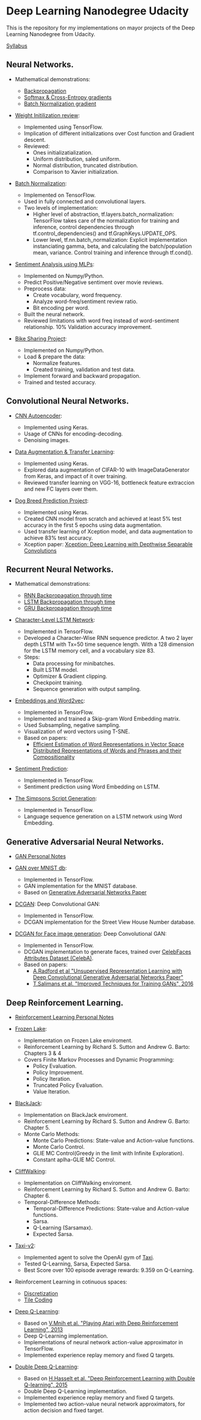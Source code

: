 # Deep Learning Nanodegree Udacity
This is the repository for my implementations on mayor projects of the Deep Learning Nanodegree from Udacity.

[Syllabus](https://www.udacity.com/course/deep-learning-nanodegree--nd101)

## Neural Networks.
* Mathematical demonstrations:
  * [Backpropagation](https://github.com/AdalbertoCq/Deep-Learning-Nanodegree-Udacity/blob/master/Neural%20Networks/backprop.PDF)
  * [Softmax & Cross-Entropy gradients](https://github.com/AdalbertoCq/Deep-Learning-Nanodegree-Udacity/blob/master/Neural%20Networks/cross_entropy_softmax.PDF)
  * [Batch Normalization gradient](https://github.com/AdalbertoCq/Deep-Learning-Nanodegree-Udacity/blob/master/Neural%20Networks/batch_norm_backprop.PDF)
  
* [Weight Initilization review](https://github.com/AdalbertoCq/Deep-Learning-Nanodegree-Udacity/blob/master/Neural%20Networks/Weight%20Initialization/weight_initialization.ipynb): 
  * Implemented using TensorFlow.
  * Implication of different initializations over Cost function and Gradient descent. 
  * Reviewed:
    * Ones initializatialization.
    * Uniform distribution, saled uniform.
    * Normal distribution, truncated distribution.
    * Comparison to Xavier initialization.     

* [Batch Normalization](https://github.com/AdalbertoCq/Deep-Learning-Nanodegree-Udacity/blob/master/Neural%20Networks/Batch%20Normalization/Batch_Normalization_Exercises.ipynb):
  * Implemented on TensorFlow.
  * Used in fully connected and convolutional layers.
  * Two levels of implementation:
      * Higher level of abstraction, tf.layers.batch_normalization: TensorFlow takes care of the normalization for training and inference, control dependencies through tf.control_dependencies() and tf.GraphKeys.UPDATE_OPS.
      * Lower level, tf.nn.batch_normalization: Explicit implementation instanciating gamma, beta, and calculating the batch/population mean, variance. Control training and inference through tf.cond().
  
* [Sentiment Analysis using MLPs](https://github.com/AdalbertoCq/Deep-Learning-Nanodegree-Udacity/blob/master/Neural%20Networks/Sentiment%20Analysis%20MLP/Sentiment_Classification_Projects.ipynb): 
  * Implemented on Numpy/Python.
  * Predict Positive/Negative sentiment over movie reviews.
  * Preprocess data:
    * Create vocabulary, word frequency.
    * Analyze word-freq/sentiment review ratio.
    * Bit encoding per word.
  * Built the neural network.
  * Reviewed limitations with word freq instead of word-sentiment relationship. 10% Validation accuracy improvement.

* [Bike Sharing Project](https://github.com/AdalbertoCq/Deep-Learning-Nanodegree-Udacity/blob/master/Neural%20Networks/Bike%20Sharing%20MLP%20model/Your_first_neural_network.ipynb): 
  * Implemented on Numpy/Python.
  * Load & prepare the data: 
    * Normalize features.
    * Created training, validation and test data.
  * Implement forward and backward propagation.
  * Trained and tested accuracy.

## Convolutional Neural Networks.
* [CNN Autoencoder](https://github.com/AdalbertoCq/Deep-Learning-Nanodegree-Udacity/blob/master/Convolutional%20Neural%20Networks/CNN%20Autoencoder/Convolutional_Autoencoder.ipynb): 
  * Implemented using Keras.
  * Usage of CNNs for encoding-decoding.
  * Denoising images.

* [Data Augmentation & Transfer Learning](https://github.com/AdalbertoCq/Deep-Learning-Nanodegree-Udacity/tree/master/Convolutional%20Neural%20Networks/Data%20augmentation%20%26%20Transfer%20Learning): 
  * Implemented using Keras.
  * Explored data augmentation of CIFAR-10 with ImageDataGenerator from Keras, and impact of it over training.
  * Reviewed transfer learning on VGG-16, bottleneck feature extraccion and new FC layers over them.

* [Dog Breed Prediction Project](https://github.com/AdalbertoCq/Deep-Learning-Nanodegree-Udacity/blob/master/Convolutional%20Neural%20Networks/Dog%20Breed%20Project/dog_app.ipynb): 
  * Implemented using Keras.
  * Created CNN model from scratch and achieved at least 5% test accuracy in the first 5 epochs using data augmentation.
  * Used transfer learning of Xception model, and data augmentation to achieve 83% test accuracy. 
  * Xception paper: [Xception: Deep Learning with Depthwise Separable Convolutions](https://arxiv.org/abs/1610.02357)
  
## Recurrent Neural Networks.
* Mathematical demonstrations:
  * [RNN Backpropagation through time](https://github.com/AdalbertoCq/Deep-Learning-Nanodegree-Udacity/blob/master/Recurrent%20Neural%20Networks/rnn_through_time_backprop.pdf)
  * [LSTM Backpropagation through time](https://github.com/AdalbertoCq/Deep-Learning-Nanodegree-Udacity/blob/master/Recurrent%20Neural%20Networks/lstm_through_time_backprop.pdf)
  * [GRU Backpropagation through time](https://github.com/AdalbertoCq/Deep-Learning-Nanodegree-Udacity/blob/master/Recurrent%20Neural%20Networks/gru_through_time_backprop.pdf)
  
* [Character-Level LSTM Network](https://github.com/AdalbertoCq/Deep-Learning-Nanodegree-Udacity/blob/master/Recurrent%20Neural%20Networks/Character%20wise%20LSTM/Anna_KaRNNa.ipynb): 
  * Implemented in TensorFlow.
  * Developed a Character-Wise RNN sequence predictor. A two 2 layer depth LSTM with Tx=50 time sequence length. With a 128 dimension for the LSTM memory cell, and a vocabulary size 83.
  * Steps:
    * Data processing for minibatches. 
    * Built LSTM model.
    * Optimizer & Gradient clipping.
    * Checkpoint training. 
    * Sequence generation with output sampling.    
 
* [Embeddings and Word2vec](https://github.com/AdalbertoCq/Deep-Learning-Nanodegree-Udacity/blob/master/Recurrent%20Neural%20Networks/Embeddings%20and%20Word2vec/Skip-Gram_word2vec.ipynb): 
  * Implemented in TensorFlow.
  * Implemented and trained a Skip-gram Word Embedding matrix.
  * Used Subsampling, negative sampling.
  * Visualization of word vectors using T-SNE.
  * Based on papers:
    * [Efficient Estimation of Word Representations in Vector Space](https://arxiv.org/pdf/1301.3781.pdf)
    * [Distributed Representations of Words and Phrases and their Compositionality](http://papers.nips.cc/paper/5021-distributed-representations-of-words-and-phrases-and-their-compositionality.pdf)
  
* [Sentiment Prediction](https://github.com/AdalbertoCq/Deep-Learning-Nanodegree-Udacity/blob/master/Recurrent%20Neural%20Networks/Sentiment%20Prediction/Sentiment_RNN.ipynb): 
  * Implemented in TensorFlow.
  * Sentiment prediction using Word Embedding on LSTM.

* [The Simpsons Script Generation](https://github.com/AdalbertoCq/Deep-Learning-Nanodegree-Udacity/blob/master/Recurrent%20Neural%20Networks/Simpsons%20TV-Script%20generation/dlnd_tv_script_generation.ipynb): 
  * Implemented in TensorFlow.
  * Language sequence generation on a LSTM network using Word Embedding.

## Generative Adversarial Neural Networks.
* [GAN Personal Notes](https://github.com/AdalbertoCq/Deep-Learning-Nanodegree-Udacity/blob/master/Generative%20Adversarial%20Networks/GAN%20notes.pdf)
* [GAN over MNIST db](https://github.com/AdalbertoCq/Deep-Learning-Nanodegree-Udacity/blob/master/Generative%20Adversarial%20Networks/GAN%20MNIST/Intro_to_GANs_Exercises.ipynb): 
  * Implemented in TensorFlow.
  * GAN implementation for the MNIST database.
  * Based on [Generative Adversarial Networks Paper](https://arxiv.org/pdf/1406.2661.pdf)
 
* [DCGAN](https://github.com/AdalbertoCq/Deep-Learning-Nanodegree-Udacity/blob/master/Generative%20Adversarial%20Networks/DCGAN%20SVHN%20/DCGAN.ipynb): Deep Convolutional GAN: 
  * Implemented in TensorFlow.
  * DCGAN implementation for the Street View House Number database.
  
* [DCGAN for Face image generation](https://github.com/AdalbertoCq/Deep-Learning-Nanodegree-Udacity/blob/master/Generative%20Adversarial%20Networks/DCGAN%20SVHN%20/DCGAN.ipynb): Deep Convolutional GAN: 
  * Implemented in TensorFlow.
  * DCGAN implementation to generate faces, trained over [CelebFaces Attributes Dataset (CelebA)](http://mmlab.ie.cuhk.edu.hk/projects/CelebA.html).
  * Based on papers:
    * [A.Radford et al "Unsupervised Representation Learning with Deep Convolutional Generative Adversarial Networks Paper"](https://arxiv.org/abs/1511.06434)
    * [T.Salimans et al. "Improved Techniques for Training GANs", 2016](https://arxiv.org/pdf/1606.03498v1.pdf)
    
## Deep Reinforcement Learning.
* [Reinforcement Learning Personal Notes](https://github.com/AdalbertoCq/Deep-Learning-Nanodegree-Udacity/blob/master/Reinforcement%20Learning/reinforcement_learning_notes.PDF)
* [Frozen Lake](https://github.com/AdalbertoCq/Deep-Learning-Nanodegree-Udacity/blob/master/Reinforcement%20Learning/Frozen%20Lake/Dynamic_Programming.ipynb):
  * Implementation on Frozen Lake enviroment.
  * Reinforcement Learning by Richard S. Sutton and Andrew G. Barto: Chapters 3 & 4
  * Covers Finite Markov Processes and Dynamic Programming:
    * Policy Evaluation.
    * Policy Improvement.
    * Policy Iteration. 
    * Truncated Policy Evaluation.
    * Value Iteration.
* [BlackJack](https://github.com/AdalbertoCq/Deep-Learning-Nanodegree-Udacity/blob/master/Reinforcement%20Learning/BlackJack/Monte_Carlo.ipynb):
  * Implementation on BlackJack enviroment.
  * Reinforcement Learning by Richard S. Sutton and Andrew G. Barto: Chapter 5.
  * Monte Carlo Methods:
    * Monte Carlo Predictions: State-value and Action-value functions.
    * Monte Carlo Control.
    * GLIE MC Control(Greedy in the limit with Infinite Exploration).
    * Constant aplha-GLIE MC Control.
* [CliffWalking](https://github.com/AdalbertoCq/Deep-Learning-Nanodegree-Udacity/blob/master/Reinforcement%20Learning/CliffWalking/Temporal_Difference.ipynb):
  * Implementation on CliffWalking enviroment.
  * Reinforcement Learning by Richard S. Sutton and Andrew G. Barto: Chapter 6.
  * Temporal-Difference Methods:
    * Temporal-Difference Predictions: State-value and Action-value functions.
    * Sarsa.
    * Q-Learning (Sarsamax).
    * Expected Sarsa.
* [Taxi-v2](https://github.com/AdalbertoCq/Deep-Learning-Nanodegree-Udacity/tree/master/Reinforcement%20Learning/taxi-v2):
    * Implemented agent to solve the OpenAI gym of [Taxi](https://gym.openai.com/envs/Taxi-v2/).
    * Tested Q-Learning, Sarsa, Expected Sarsa.
    * Best Score over 100 episode average rewards: 9.359 on Q-Learning.
* Reinforcement Learning in cotinuous spaces:
  * [Discretization](https://github.com/AdalbertoCq/Deep-Learning-Nanodegree-Udacity/blob/master/Reinforcement%20Learning/RL%20in%20continuous%20spaces/Discretization.ipynb)
  * [Tile Coding](https://github.com/AdalbertoCq/Deep-Learning-Nanodegree-Udacity/blob/master/Reinforcement%20Learning/RL%20in%20continuous%20spaces/Tile_Coding.ipynb)
* [Deep Q-Learning](https://github.com/AdalbertoCq/Deep-Learning-Nanodegree-Udacity/blob/master/Reinforcement%20Learning/Deep%20Q-Learning%20Cart-Pole-v0/deep_q_learning_cartpole_v0.ipynb):
  * Based on [V.Mnih et al. "Playing Atari with Deep Reinforcement Learning", 2013](https://arxiv.org/pdf/1312.5602.pdf)
  * Deep Q-Learning implementation.
  * Implementations of neural network action-value approximator in TensorFlow.
  * Implemented experience replay memory and fixed Q targets.
  
* [Double Deep Q-Learning](https://github.com/AdalbertoCq/Deep-Learning-Nanodegree-Udacity/blob/master/Reinforcement%20Learning/Double%20Deep%20Q-Learning%20Cart-Pole-v0%20copy/double_deep_Q_learning_cart_pole_v0.ipynb):
  * Based on [H.Hasselt et al. "Deep Reinforcement Learning with Double Q-learning", 2015](https://arxiv.org/pdf/1509.06461.pdf)
  * Double Deep Q-Learning implementation.
  * Implemented experience replay memory and fixed Q targets.
  * Implemented two action-value neural network approximators, for action decision and fixed target.
